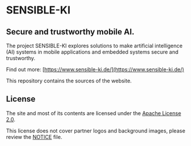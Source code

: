 # SENSIBLE-KI
## Secure and trustworthy mobile AI.

The project SENSIBLE-KI explores solutions to make artificial intelligence (AI) systems in mobile applications and embedded systems secure and trustworthy.

Find out more: [https://www.sensible-ki.de/](https://www.sensible-ki.de/)

This repository contains the sources of the website.

## License
The site and most of its contents are licensed under the
[Apache License 2.0](https://github.com/sensible-ki/sensible-ki.github.io/blob/main/LICENSE).

This license does not cover partner logos and background images, please review the [NOTICE](https://github.com/sensible-ki/sensible-ki.github.io/blob/main/NOTICE) file.